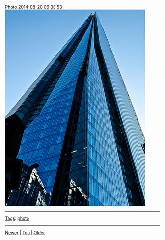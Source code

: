 <!--
title: Photo 2014-08-20 06
date: 2020-06-28T14:57:49.006Z
tags: photo
-->










Photo 2014-08-20 06:38:53
![](95262601587-0.jpg)

<!--BOTTOM-POST-NAVIGATION-->
---

[Tags](tags.md): [photo](tag-photo.md)

---

[Newer](95111041717.md) | [Top](index.md) | [Older](95293540682.md)